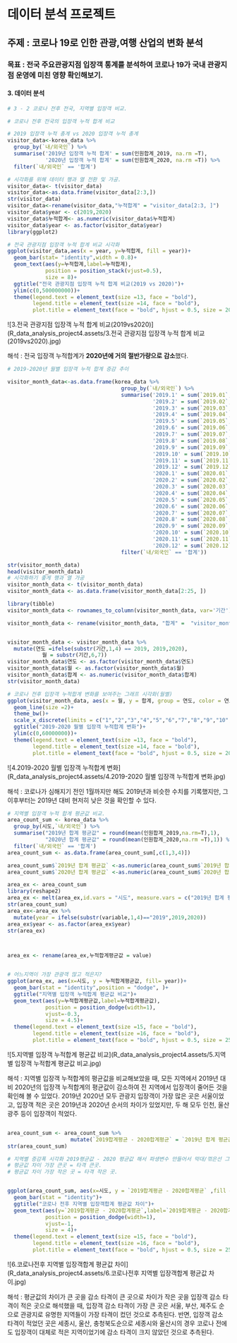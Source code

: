 # 데이터 분석 프로젝트 

## 주제 : 코로나 19로 인한 관광,여행 산업의 변화 분석



### 목표 : 전국 주요관광지점 입장객 통계를 분석하여 코로나 19가 국내 관광지점 운영에 미친 영향 확인해보기.



#### 3. 데이터 분석

```R
# 3 - 2 코로나 전후 전국, 지역별 입장객 비교.

# 코로나 전후 전국의 입장객 누적 합계 비교

# 2019 입장객 누적 총계 vs 2020 입장객 누적 총계
visitor_data<-korea_data %>%
  group_by(`내/외국인`) %>%
  summarise('2019년 입장객 누적 합계' = sum(인원합계_2019, na.rm =T),
            '2020년 입장객 누적 합계' = sum(인원합계_2020, na.rm =T)) %>%
  filter(`내/외국인` == '합계')

# 시각화를 위해 데이터 행과 열 전환 및 가공.
visitor_data<- t(visitor_data)
visitor_data<-as.data.frame(visitor_data[2:3,])
str(visitor_data)
visitor_data<-rename(visitor_data,"누적합계" = "visitor_data[2:3, ]")
visitor_data$year <- c(2019,2020)
visitor_data$누적합계<- as.numeric(visitor_data$누적합계)
visitor_data$year <- as.factor(visitor_data$year)
library(ggplot2)

# 전국 관광지점 입장객 누적 합계 비교 시각화
ggplot(visitor_data,aes(x = year, y=누적합계, fill = year))+
  geom_bar(stat= "identity",width = 0.8)+
  geom_text(aes(y=누적합계,label=누적합계), 
            position = position_stack(vjust=0.5),
            size = 8)+
  ggtitle("전국 관광지점 입장객 누적 합계 비교(2019 vs 2020)")+
  ylim(c(0,500000000))+
  theme(legend.text = element_text(size =13, face = "bold"),
        legend.title = element_text(size =14, face = "bold"),
        plot.title = element_text(face = "bold", hjust = 0.5, size = 20))

```



![3.전국 관광지점 입장객 누적 합계 비교(2019vs2020)](R_data_analysis_project4.assets/3.전국 관광지점 입장객 누적 합계 비교(2019vs2020).jpg)

해석 : 전국 입장객 누적합계가 **2020년에 거의** **절반가량으로** **감소**했다.



```R
# 2019-2020년 월별 입장객 누적 합계 증감 추이

visitor_month_data<-as.data.frame(korea_data %>%
                                    group_by(`내/외국인`) %>%
                                    summarise('2019.1' = sum(`2019.01`,na.rm = T),
                                              '2019.2' = sum(`2019.02`,na.rm = T),
                                              '2019.3' = sum(`2019.03`,na.rm = T),
                                              '2019.4' = sum(`2019.04`,na.rm = T),
                                              '2019.5' = sum(`2019.05`,na.rm = T),
                                              '2019.6' = sum(`2019.06`,na.rm = T),
                                              '2019.7' = sum(`2019.07`,na.rm = T),
                                              '2019.8' = sum(`2019.08`,na.rm = T),
                                              '2019.9' = sum(`2019.09`,na.rm = T),
                                              '2019.10' = sum(`2019.10`,na.rm = T),
                                              '2019.11' = sum(`2019.11`,na.rm = T),
                                              '2019.12' = sum(`2019.12`,na.rm = T),
                                              '2020.1' = sum(`2020.01`,na.rm = T),
                                              '2020.2' = sum(`2020.02`,na.rm = T),
                                              '2020.3' = sum(`2020.03`,na.rm = T),
                                              '2020.4' = sum(`2020.04`,na.rm = T),
                                              '2020.5' = sum(`2020.05`,na.rm = T),
                                              '2020.6' = sum(`2020.06`,na.rm = T),
                                              '2020.7' = sum(`2020.07`,na.rm = T),
                                              '2020.8' = sum(`2020.08`,na.rm = T),
                                              '2020.9' = sum(`2020.09`,na.rm = T),
                                              '2020.10' = sum(`2020.10`,na.rm = T),
                                              '2020.11' = sum(`2020.11`,na.rm = T),
                                              '2020.12' = sum(`2020.12`,na.rm = T)) %>%
                                    filter(`내/외국인` == '합계'))

str(visitor_month_data)
head(visitor_month_data)
# 시각화하기 좋게 행과 열 가공
visitor_month_data <- t(visitor_month_data)
visitor_month_data <- as.data.frame(visitor_month_data[2:25, ])

library(tibble)
visitor_month_data <- rownames_to_column(visitor_month_data, var='기간')

visitor_month_data <- rename(visitor_month_data, "합계" =  "visitor_month_data[2:25, ]" )


visitor_month_data <- visitor_month_data %>%
  mutate(연도 =ifelse(substr(기간,1,4) == 2019, 2019,2020),
           월 = substr(기간,6,7))
visitor_month_data$연도 <- as.factor(visitor_month_data$연도)
visitor_month_data$월 <- as.factor(visitor_month_data$월)
visitor_month_data$합계 <- as.numeric(visitor_month_data$합계)
str(visitor_month_data)

# 코로나 전후 입장객 누적합계 변화를 보여주는 그래프 시각화(월별)
ggplot(visitor_month_data, aes(x = 월, y = 합계, group = 연도, color = 연도))+
  geom_line(size =2)+
  theme_bw()+
  scale_x_discrete(limits = c("1","2","3","4","5","6","7","8","9","10","11","12" ))+
  ggtitle("2019-2020 월별 입장객 누적합계 변화")+
  ylim(c(0,60000000))+
  theme(legend.text = element_text(size =13, face = "bold"),
        legend.title = element_text(size =14, face = "bold"),
        plot.title = element_text(face = "bold", hjust = 0.5, size = 20))

```



![4.2019-2020 월별 입장객 누적합계 변화](R_data_analysis_project4.assets/4.2019-2020 월별 입장객 누적합계 변화.jpg)

해석 : 코로나가 심해지기 전인 1월까지만 해도 2019년과 비슷한 수치를 기록했지만, 그 이후부터는 2019년 대비 현저히 낮은 것을 확인할 수 있다. 



```R
# 지역별 입장객 누적 합계 평균값 비교.
area_count_sum <- korea_data %>%
  group_by(시도,`내/외국인`) %>%
  summarise("2019년 합계 평균값" = round(mean(인원합계_2019,na.rm=T),1),
            "2020년 합계 평균값" = round(mean(인원합계_2020,na.rm =T),1)) %>%
  filter(`내/외국인` == '합계')
area_count_sum <- as.data.frame(area_count_sum[,c(1,3,4)])

area_count_sum$`2019년 합계 평균값` <-as.numeric(area_count_sum$`2019년 합계 평균값`) 
area_count_sum$`2020년 합계 평균값` <-as.numeric(area_count_sum$`2020년 합계 평균값`) 

area_ex <- area_count_sum
library(reshape2)
area_ex <- melt(area_ex,id.vars = "시도", measure.vars = c("2019년 합계 평균값","2020년 합계 평균값"))
str(area_count_sum)
area_ex<-area_ex %>%
  mutate(year = ifelse(substr(variable,1,4)=="2019",2019,2020))
area_ex$year <- as.factor(area_ex$year)
str(area_ex)



area_ex <- rename(area_ex,누적합계평균값 = value)


# 어느지역이 가장 관광객 많고 적은지?
ggplot(area_ex, aes(x=시도, y = 누적합계평균값, fill= year))+
  geom_bar(stat = "identity",position = "dodge", )+
  ggtitle("지역별 입장객 누적합계 평균값 비교")+
  geom_text(aes(y=누적합계평균값,label=누적합계평균값), 
            position = position_dodge(width=1),
            vjust=-0.3,
            size = 4.5)+
  theme(legend.text = element_text(size =15, face = "bold"),
        legend.title = element_text(size =16, face = "bold"),
        plot.title = element_text(face = "bold", hjust = 0.5, size = 25))

```



![5.지역별 입장객 누적합계 평균값 비교](R_data_analysis_project4.assets/5.지역별 입장객 누적합계 평균값 비교.jpg)

해석 : 지역별 입장객 누적합계의 평균값을 비교해보았을 때, 모든 지역에서 2019년 대비 2020년의 입장객 누적합계의 평균값이 감소하여 전 지역에서 입장객이 줄어든 것을 확인해 볼 수 있었다. 2019년 2020년 모두 관광지 입장객이 가장 많은 곳은 서울이었고, 입장객 적은 곳은 2019년과 2020년 순서의 차이가 있었지만, 두 해 모두 인천, 울산 광주 등이 입장객이 적었다.

```R

area_count_sum <- area_count_sum %>%
                    mutate(`2019합계평균 - 2020합계평균` = `2019년 합계 평균값` - `2020년 합계 평균값`)
str(area_count_sum)

# 지역별 증감폭 시각화 2019평균값 - 2020 평균값 해서 파생변수 만들어서 막대/꺾은선 그래프.
# 평균값 차이 가장 큰곳 = 타격 큰곳.
# 평균값 차이 가장 작은 곳 = 타격 작은 곳.


ggplot(area_count_sum, aes(x=시도, y = `2019합계평균 - 2020합계평균` ,fill = 시도))+
  geom_bar(stat = "identity")+
  ggtitle("코로나 전후 지역별 입장객합계 평균값 차이")+
  geom_text(aes(y=`2019합계평균 - 2020합계평균`,label=`2019합계평균 - 2020합계평균`), 
            position = position_dodge(width=1),
            vjust=-1,
            size = 4)+
  theme(legend.text = element_text(size =15, face = "bold"),
        legend.title = element_text(size =16, face = "bold"),
        plot.title = element_text(face = "bold", hjust = 0.5, size = 25))

```

![6.코로나전후 지역별 입장객합계 평균값 차이](R_data_analysis_project4.assets/6.코로나전후 지역별 입장객합계 평균값 차이.jpg)

해석 : 평균값의 차이가 큰 곳을 감소 타격이 큰 곳으로 차이가 작은 곳을 입장객 감소 타격이 적은 곳으로 해석했을 때, 입장객 감소 타격이 가장 큰 곳은 서울, 부산, 제주도 순으로 관광지로 유명한 지역들이 가장 타격이 컸던 것으로 추측된다. 반면, 입장객 감소 타격이 적었던 곳은 세종시, 울산, 충청북도순으로 세종시와 울산시의 경우 코로나 전에도 입장객이 대체로 적은 지역이었기에 감소 타격이 크지 않았던 것으로 추측된다. 


